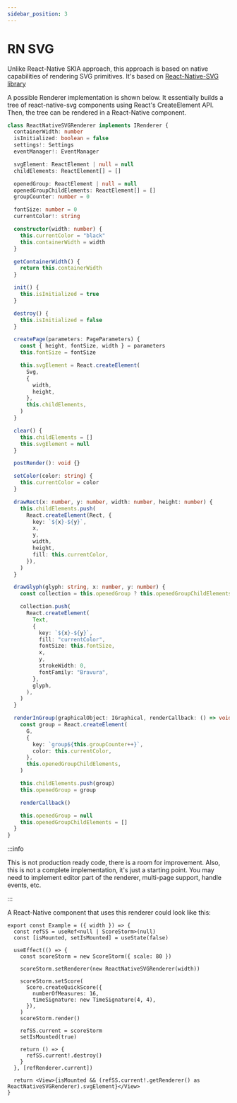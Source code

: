 ```yaml
---
sidebar_position: 3
---
```


# RN SVG

Unlike React-Native SKIA approach, this approach is based on native capabilities of rendering SVG primitives. It's based on [React-Native-SVG library](https://github.com/software-mansion/react-native-svg)

A possible Renderer implementation is shown below. It essentially builds a tree of react-native-svg components using React's CreateElement API. Then, the tree can be rendered in a React-Native component.

```ts
class ReactNativeSVGRenderer implements IRenderer {
  containerWidth: number
  isInitialized: boolean = false
  settings!: Settings
  eventManager!: EventManager

  svgElement: ReactElement | null = null
  childElements: ReactElement[] = []

  openedGroup: ReactElement | null = null
  openedGroupChildElements: ReactElement[] = []
  groupCounter: number = 0

  fontSize: number = 0
  currentColor!: string

  constructor(width: number) {
    this.currentColor = "black"
    this.containerWidth = width
  }

  getContainerWidth() {
    return this.containerWidth
  }

  init() {
    this.isInitialized = true
  }

  destroy() {
    this.isInitialized = false
  }

  createPage(parameters: PageParameters) {
    const { height, fontSize, width } = parameters
    this.fontSize = fontSize

    this.svgElement = React.createElement(
      Svg,
      {
        width,
        height,
      },
      this.childElements,
    )
  }

  clear() {
    this.childElements = []
    this.svgElement = null
  }

  postRender(): void {}

  setColor(color: string) {
    this.currentColor = color
  }

  drawRect(x: number, y: number, width: number, height: number) {
    this.childElements.push(
      React.createElement(Rect, {
        key: `${x}-${y}`,
        x,
        y,
        width,
        height,
        fill: this.currentColor,
      }),
    )
  }

  drawGlyph(glyph: string, x: number, y: number) {
    const collection = this.openedGroup ? this.openedGroupChildElements : this.childElements

    collection.push(
      React.createElement(
        Text,
        {
          key: `${x}-${y}`,
          fill: "currentColor",
          fontSize: this.fontSize,
          x,
          y,
          strokeWidth: 0,
          fontFamily: "Bravura",
        },
        glyph,
      ),
    )
  }

  renderInGroup(graphicalObject: IGraphical, renderCallback: () => void) {
    const group = React.createElement(
      G,
      {
        key: `group${this.groupCounter++}`,
        color: this.currentColor,
      },
      this.openedGroupChildElements,
    )

    this.childElements.push(group)
    this.openedGroup = group

    renderCallback()

    this.openedGroup = null
    this.openedGroupChildElements = []
  }
}
```

:::info

This is not production ready code, there is a room for improvement. Also, this is not a complete implementation, it's just a starting point. You may need to implement editor part of the renderer, multi-page support, handle events, etc.

:::

A React-Native component that uses this renderer could look like this:

```tsx
export const Example = ({ width }) => {
  const refSS = useRef<null | ScoreStorm>(null)
  const [isMounted, setIsMounted] = useState(false)

  useEffect(() => {
    const scoreStorm = new ScoreStorm({ scale: 80 })

    scoreStorm.setRenderer(new ReactNativeSVGRenderer(width))

    scoreStorm.setScore(
      Score.createQuickScore({
        numberOfMeasures: 16,
        timeSignature: new TimeSignature(4, 4),
      }),
    )
    scoreStorm.render()

    refSS.current = scoreStorm
    setIsMounted(true)

    return () => {
      refSS.current!.destroy()
    }
  }, [refRenderer.current])

  return <View>{isMounted && (refSS.current!.getRenderer() as ReactNativeSVGRenderer).svgElement}</View>
}
```
